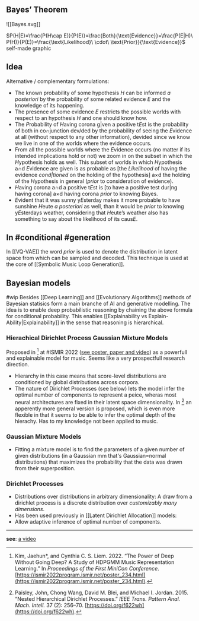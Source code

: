 
## Bayes’ Theorem

![[Bayes.svg]]

$P(H|E)=\frac{P(H\cap E)}{P(E)}=\frac{Both}{\text{Evidence}}=\frac{P(E|H)\ P(H)}{P(E)}=\frac{\text{Likelihood}\ \cdot\ \text{Prior}}{\text{Evidence}}$
self-made graphic

## Idea
Alternative / complementary formulations:
- The known probability of some hypothesis $H$ can be informed *a posteriori* by the probability of some related evidence $E$ and the knowledge of its happening. 
- The presence of some evidence $E$ restricts the possible worlds with respect to an hypothesis $H$ and one should know how. 
- The $P$robability of $H$aving corona g$|$ven a positive t$E$st is the probability of both in co$\cap$junction dev$/$ded by the probability of seeing the $E$vidence at all (without respect to any other information), devided since we know we live in one of the worlds where the evidence occurs. 
- From all the possible worlds where the $E$vidence occurs (no matter if its intended implications hold or not) we zoom in on the subset in which the $H$ypothesis holds as well. This subset of worlds in which $H$ypothesis a$\cap$d $E$vidence are given is as probable as \[the *Likelihood* of having the evidence *cond$|$tioned* on the holding of the hypothesis] a$\times$d the holding of the $H$ypothesis in general (*prior* to consideration of evidence). 
- $H$aving corona a$\cap$d a positive t$E$st is \[to have a positive test dur$|$ng having corona] a$\times$d having corona *prior* to knowing Bayes. 
- $E$vident that it was sunny y$E$sterday makes it more probable to have sunshine $H$eute *a posteriori* as well, than it would be *prior* to knowing y$E$sterdays weather, considering that $H$eute’s weather also has something to say about the likelihood of its caus$E$.

## In #conditional #generation 
In [[VQ-VAE]] the word *prior* is used to denote the distribution in latent space from which can be sampled and decoded. This technique is used at the core of [[Symbolic Music Loop Generation]]. 

## Bayesian models
#wip
Besides [[Deep Learning]] and [[Evolutionary Algorithms]] methods of Bayesian statisics form a main branche of AI and generative modelling. The idea is to enable deep probabilistic reasoning by chaining the above formula for conditional probability. This enables [[Explainability vs Explain-Ability|Explainability]] in the sense that reasoning is hierarchical. 

### Hierachical Dirichlet Process Gaussian Mixture Models
Proposed in [^@kimPowerDeepGoing2022] at #ISMIR 2022 ([see poster, paper and video](https://ismir2022program.ismir.net/poster_234.html))  as a powerfull and explainable model for music. Seems like a very prospectfull research direction. 
- Hierarchy in this case means that score-level distributions are conditioned by global distributions across corpora.
- The nature of Dirichlet Processes (see below) lets the model infer the optimal number of components to represent a peice, wheras most neural architectures are fixed in their latent space dimensionality.
In [^@paisleyNestedHierarchicalDirichlet2015] an apperently more general version is proposed, which is even more flexible in that it seems to be able to infer the optimal depth of the hierachy. Has to my knowledge not been applied to music. 

### Gaussian Mixture Models
-  Fitting a mixture model is to find the parameters of a given number of given distributions (in a Gaussian mm that's Gaussian=normal distributions) that maximizes the probability that the data was drawn from their superposition.
### Dirichlet Processes 
- Distributions over distributions in arbitrary dimensionality: A draw from a dirichlet process is a discrete distribution over *customizably many dimensions*.
- Has been used previously in [[Latent Dirichlet Allocation]] models: 
- Allow adaptive inference of optimal number of components.


---
**see**: [a video](https://www.youtube.com/watch?v=NIqeFYUhSzU)



[^@kimPowerDeepGoing2022]: Kim, Jaehun*, and Cynthia C. S. Liem. 2022. “The Power of Deep Without Going Deep? A Study of HDPGMM Music Representation Learning.” In _Proceedings of the First MiniCon Conference_. [https://ismir2022program.ismir.net/poster_234.html](https://ismir2022program.ismir.net/poster_234.html).

 [^@paisleyNestedHierarchicalDirichlet2015]: Paisley, John, Chong Wang, David M. Blei, and Michael I. Jordan. 2015. “Nested Hierarchical Dirichlet Processes.” _IEEE Trans. Pattern Anal. Mach. Intell._ 37 (2): 256–70. [https://doi.org/f622wh](https://doi.org/f622wh).
